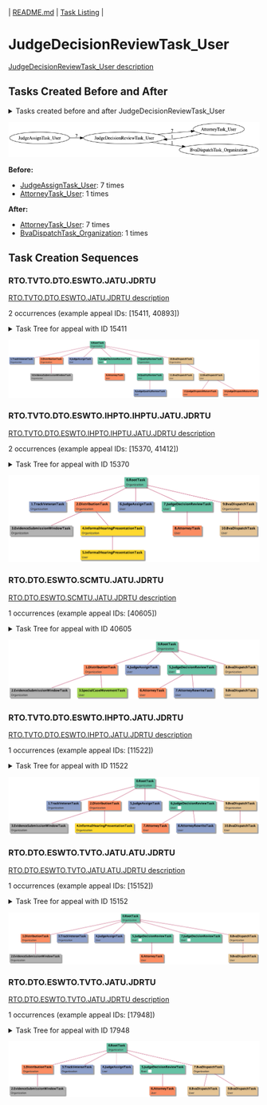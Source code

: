 | [README.md](/README.md) | [Task Listing](tasklist.md) |

# JudgeDecisionReviewTask_User

[JudgeDecisionReviewTask_User description](../descr/JudgeDecisionReviewTask_User.md)

## Tasks Created Before and After

<details><summary>Tasks created before and after JudgeDecisionReviewTask_User</summary>

```
digraph G {
rankdir="LR";
"JudgeAssignTask_User" -> "JudgeDecisionReviewTask_User" [label=7]
"JudgeDecisionReviewTask_User" -> "AttorneyTask_User" [label=7]
"AttorneyTask_User" -> "JudgeDecisionReviewTask_User" [label=1]
"JudgeDecisionReviewTask_User" -> "BvaDispatchTask_Organization" [label=1]
}
```
</details>

![JudgeDecisionReviewTask_User](dot/JudgeDecisionReviewTask_User.dot.png)

**Before:**

   * [JudgeAssignTask_User](JudgeAssignTask_User.md): 7 times
   * [AttorneyTask_User](AttorneyTask_User.md): 1 times

**After:**

   * [AttorneyTask_User](AttorneyTask_User.md): 7 times
   * [BvaDispatchTask_Organization](BvaDispatchTask_Organization.md): 1 times

## Task Creation Sequences

### RTO.TVTO.DTO.ESWTO.JATU.JDRTU

[RTO.TVTO.DTO.ESWTO.JATU.JDRTU description](../descr/RTO.TVTO.DTO.ESWTO.JATU.JDRTU.md)

2 occurrences (example appeal IDs: [15411, 40893])

<details><summary>Task Tree for appeal with ID 15411</summary>

```
@startuml
skinparam {
  ObjectBorderColor #555
  ObjectBorderThickness 0
  ObjectFontStyle bold
  ObjectFontSize 14
  ObjectAttributeFontColor #333
  ObjectAttributeFontSize 12
}
  object 0.RootTask #66c2a5 {
Organization
}
  object 1.TrackVeteranTask #8da0cb {
Organization
}
  object 2.DistributionTask #fc8d62 {
Organization
}
  object 3.EvidenceSubmissionWindowTask #b3b3b3 {
Organization
}
  object 4.JudgeAssignTask #8da0cb {
User
}
  object 5.JudgeDecisionReviewTask #66c2a5 {
User  <back:white>    </back>
}
  object 6.AttorneyTask #fc8d62 {
User
}
  object 7.QualityReviewTask #fc8d62 {
Organization
}
  object 8.QualityReviewTask #fc8d62 {
User
}
  object 9.JudgeQualityReviewTask #ffd92f {
User
}
  object 10.BvaDispatchTask #e5c494 {
Organization
}
  object 11.BvaDispatchTask #e5c494 {
User
}
  object 12.BvaDispatchTask #e5c494 {
User
}
  object 13.JudgeDispatchReturnTask #fc8d62 {
User
}
  object 14.JudgeDispatchReturnTask #fc8d62 {
User
}
0.RootTask -- 1.TrackVeteranTask
0.RootTask -- 2.DistributionTask
2.DistributionTask -- 3.EvidenceSubmissionWindowTask
0.RootTask -- 4.JudgeAssignTask
0.RootTask -- 5.JudgeDecisionReviewTask
5.JudgeDecisionReviewTask -- 6.AttorneyTask
0.RootTask -- 7.QualityReviewTask
7.QualityReviewTask -- 8.QualityReviewTask
8.QualityReviewTask -- 9.JudgeQualityReviewTask
0.RootTask -- 10.BvaDispatchTask
10.BvaDispatchTask -- 11.BvaDispatchTask
10.BvaDispatchTask -- 12.BvaDispatchTask
12.BvaDispatchTask -- 13.JudgeDispatchReturnTask
12.BvaDispatchTask -- 14.JudgeDispatchReturnTask
@enduml
```
</details>

![RTO.TVTO.DTO.ESWTO.JATU.JDRTU-15411](uml/RTO.TVTO.DTO.ESWTO.JATU.JDRTU-15411.png)

### RTO.TVTO.DTO.ESWTO.IHPTO.IHPTU.JATU.JDRTU

[RTO.TVTO.DTO.ESWTO.IHPTO.IHPTU.JATU.JDRTU description](../descr/RTO.TVTO.DTO.ESWTO.IHPTO.IHPTU.JATU.JDRTU.md)

2 occurrences (example appeal IDs: [15370, 41412])

<details><summary>Task Tree for appeal with ID 15370</summary>

```
@startuml
skinparam {
  ObjectBorderColor #555
  ObjectBorderThickness 0
  ObjectFontStyle bold
  ObjectFontSize 14
  ObjectAttributeFontColor #333
  ObjectAttributeFontSize 12
}
  object 0.RootTask #66c2a5 {
Organization
}
  object 1.TrackVeteranTask #8da0cb {
Organization
}
  object 2.DistributionTask #fc8d62 {
Organization
}
  object 3.EvidenceSubmissionWindowTask #b3b3b3 {
Organization
}
  object 4.InformalHearingPresentationTask #ffd92f {
Organization
}
  object 5.InformalHearingPresentationTask #ffd92f {
User
}
  object 6.JudgeAssignTask #8da0cb {
User
}
  object 7.JudgeDecisionReviewTask #66c2a5 {
User  <back:white>    </back>
}
  object 8.AttorneyTask #fc8d62 {
User
}
  object 9.BvaDispatchTask #e5c494 {
Organization
}
  object 10.BvaDispatchTask #e5c494 {
User
}
0.RootTask -- 1.TrackVeteranTask
0.RootTask -- 2.DistributionTask
2.DistributionTask -- 3.EvidenceSubmissionWindowTask
2.DistributionTask -- 4.InformalHearingPresentationTask
4.InformalHearingPresentationTask -- 5.InformalHearingPresentationTask
0.RootTask -- 6.JudgeAssignTask
0.RootTask -- 7.JudgeDecisionReviewTask
7.JudgeDecisionReviewTask -- 8.AttorneyTask
0.RootTask -- 9.BvaDispatchTask
9.BvaDispatchTask -- 10.BvaDispatchTask
@enduml
```
</details>

![RTO.TVTO.DTO.ESWTO.IHPTO.IHPTU.JATU.JDRTU-15370](uml/RTO.TVTO.DTO.ESWTO.IHPTO.IHPTU.JATU.JDRTU-15370.png)

### RTO.DTO.ESWTO.SCMTU.JATU.JDRTU

[RTO.DTO.ESWTO.SCMTU.JATU.JDRTU description](../descr/RTO.DTO.ESWTO.SCMTU.JATU.JDRTU.md)

1 occurrences (example appeal IDs: [40605])

<details><summary>Task Tree for appeal with ID 40605</summary>

```
@startuml
skinparam {
  ObjectBorderColor #555
  ObjectBorderThickness 0
  ObjectFontStyle bold
  ObjectFontSize 14
  ObjectAttributeFontColor #333
  ObjectAttributeFontSize 12
}
  object 0.RootTask #66c2a5 {
Organization
}
  object 1.DistributionTask #fc8d62 {
Organization
}
  object 2.EvidenceSubmissionWindowTask #b3b3b3 {
Organization
}
  object 3.SpecialCaseMovementTask #66c2a5 {
User
}
  object 4.JudgeAssignTask #8da0cb {
User
}
  object 5.JudgeDecisionReviewTask #66c2a5 {
User  <back:white>    </back>
}
  object 6.AttorneyTask #fc8d62 {
User
}
  object 7.AttorneyRewriteTask #8da0cb {
User
}
  object 8.BvaDispatchTask #e5c494 {
Organization
}
  object 9.BvaDispatchTask #e5c494 {
User
}
0.RootTask -- 1.DistributionTask
1.DistributionTask -- 2.EvidenceSubmissionWindowTask
1.DistributionTask -- 3.SpecialCaseMovementTask
0.RootTask -- 4.JudgeAssignTask
0.RootTask -- 5.JudgeDecisionReviewTask
5.JudgeDecisionReviewTask -- 6.AttorneyTask
5.JudgeDecisionReviewTask -- 7.AttorneyRewriteTask
0.RootTask -- 8.BvaDispatchTask
8.BvaDispatchTask -- 9.BvaDispatchTask
@enduml
```
</details>

![RTO.DTO.ESWTO.SCMTU.JATU.JDRTU-40605](uml/RTO.DTO.ESWTO.SCMTU.JATU.JDRTU-40605.png)

### RTO.TVTO.DTO.ESWTO.IHPTO.JATU.JDRTU

[RTO.TVTO.DTO.ESWTO.IHPTO.JATU.JDRTU description](../descr/RTO.TVTO.DTO.ESWTO.IHPTO.JATU.JDRTU.md)

1 occurrences (example appeal IDs: [11522])

<details><summary>Task Tree for appeal with ID 11522</summary>

```
@startuml
skinparam {
  ObjectBorderColor #555
  ObjectBorderThickness 0
  ObjectFontStyle bold
  ObjectFontSize 14
  ObjectAttributeFontColor #333
  ObjectAttributeFontSize 12
}
  object 0.RootTask #66c2a5 {
Organization
}
  object 1.TrackVeteranTask #8da0cb {
Organization
}
  object 2.DistributionTask #fc8d62 {
Organization
}
  object 3.EvidenceSubmissionWindowTask #b3b3b3 {
Organization
}
  object 4.InformalHearingPresentationTask #ffd92f {
Organization
}
  object 5.JudgeAssignTask #8da0cb {
User
}
  object 6.JudgeDecisionReviewTask #66c2a5 {
User  <back:white>    </back>
}
  object 7.AttorneyTask #fc8d62 {
User
}
  object 8.AttorneyRewriteTask #8da0cb {
User
}
  object 9.BvaDispatchTask #e5c494 {
Organization
}
  object 10.BvaDispatchTask #e5c494 {
User
}
0.RootTask -- 1.TrackVeteranTask
0.RootTask -- 2.DistributionTask
2.DistributionTask -- 3.EvidenceSubmissionWindowTask
2.DistributionTask -- 4.InformalHearingPresentationTask
0.RootTask -- 5.JudgeAssignTask
0.RootTask -- 6.JudgeDecisionReviewTask
6.JudgeDecisionReviewTask -- 7.AttorneyTask
6.JudgeDecisionReviewTask -- 8.AttorneyRewriteTask
0.RootTask -- 9.BvaDispatchTask
9.BvaDispatchTask -- 10.BvaDispatchTask
@enduml
```
</details>

![RTO.TVTO.DTO.ESWTO.IHPTO.JATU.JDRTU-11522](uml/RTO.TVTO.DTO.ESWTO.IHPTO.JATU.JDRTU-11522.png)

### RTO.DTO.ESWTO.TVTO.JATU.ATU.JDRTU

[RTO.DTO.ESWTO.TVTO.JATU.ATU.JDRTU description](../descr/RTO.DTO.ESWTO.TVTO.JATU.ATU.JDRTU.md)

1 occurrences (example appeal IDs: [15152])

<details><summary>Task Tree for appeal with ID 15152</summary>

```
@startuml
skinparam {
  ObjectBorderColor #555
  ObjectBorderThickness 0
  ObjectFontStyle bold
  ObjectFontSize 14
  ObjectAttributeFontColor #333
  ObjectAttributeFontSize 12
}
  object 0.RootTask #66c2a5 {
Organization
}
  object 1.DistributionTask #fc8d62 {
Organization
}
  object 2.EvidenceSubmissionWindowTask #b3b3b3 {
Organization
}
  object 3.TrackVeteranTask #8da0cb {
Organization
}
  object 4.JudgeAssignTask #8da0cb {
User
}
  object 5.JudgeDecisionReviewTask #66c2a5 {
User  <back:white>    </back>
}
  object 6.AttorneyTask #fc8d62 {
User
}
  object 7.JudgeDecisionReviewTask #66c2a5 {
User  <back:white>    </back>
}
  object 8.BvaDispatchTask #e5c494 {
Organization
}
  object 9.BvaDispatchTask #e5c494 {
User
}
0.RootTask -- 1.DistributionTask
1.DistributionTask -- 2.EvidenceSubmissionWindowTask
0.RootTask -- 3.TrackVeteranTask
0.RootTask -- 4.JudgeAssignTask
0.RootTask -- 5.JudgeDecisionReviewTask
5.JudgeDecisionReviewTask -- 6.AttorneyTask
0.RootTask -- 7.JudgeDecisionReviewTask
0.RootTask -- 8.BvaDispatchTask
8.BvaDispatchTask -- 9.BvaDispatchTask
@enduml
```
</details>

![RTO.DTO.ESWTO.TVTO.JATU.ATU.JDRTU-15152](uml/RTO.DTO.ESWTO.TVTO.JATU.ATU.JDRTU-15152.png)

### RTO.DTO.ESWTO.TVTO.JATU.JDRTU

[RTO.DTO.ESWTO.TVTO.JATU.JDRTU description](../descr/RTO.DTO.ESWTO.TVTO.JATU.JDRTU.md)

1 occurrences (example appeal IDs: [17948])

<details><summary>Task Tree for appeal with ID 17948</summary>

```
@startuml
skinparam {
  ObjectBorderColor #555
  ObjectBorderThickness 0
  ObjectFontStyle bold
  ObjectFontSize 14
  ObjectAttributeFontColor #333
  ObjectAttributeFontSize 12
}
  object 0.RootTask #66c2a5 {
Organization
}
  object 1.DistributionTask #fc8d62 {
Organization
}
  object 2.EvidenceSubmissionWindowTask #b3b3b3 {
Organization
}
  object 3.TrackVeteranTask #8da0cb {
Organization
}
  object 4.JudgeAssignTask #8da0cb {
User
}
  object 5.JudgeDecisionReviewTask #66c2a5 {
User  <back:white>    </back>
}
  object 6.AttorneyTask #fc8d62 {
User
}
  object 7.BvaDispatchTask #e5c494 {
Organization
}
  object 8.BvaDispatchTask #e5c494 {
User
}
  object 9.BvaDispatchTask #e5c494 {
User
}
0.RootTask -- 1.DistributionTask
1.DistributionTask -- 2.EvidenceSubmissionWindowTask
0.RootTask -- 3.TrackVeteranTask
0.RootTask -- 4.JudgeAssignTask
0.RootTask -- 5.JudgeDecisionReviewTask
5.JudgeDecisionReviewTask -- 6.AttorneyTask
0.RootTask -- 7.BvaDispatchTask
7.BvaDispatchTask -- 8.BvaDispatchTask
7.BvaDispatchTask -- 9.BvaDispatchTask
@enduml
```
</details>

![RTO.DTO.ESWTO.TVTO.JATU.JDRTU-17948](uml/RTO.DTO.ESWTO.TVTO.JATU.JDRTU-17948.png)

